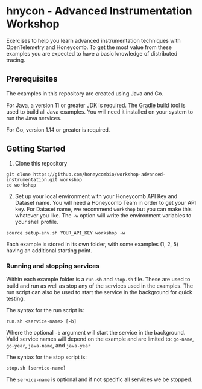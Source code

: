 # hnycon - Advanced Instrumentation Workshop

Exercises to help you learn advanced instrumentation techniques with OpenTelemetry and Honeycomb. 
To get the most value from these examples you are expected to have a basic knowledge of distributed tracing.

## Prerequisites
The examples in this repository are created using Java and Go.

For Java, a version 11 or greater JDK is required. 
The [Gradle](https://gradle.org/) build tool is used to build all Java examples. You will need it installed on your 
system to run the Java services.

For Go, version 1.14 or greater is required.

## Getting Started

1. Clone this repository
```shell
git clone https://github.com/honeycombio/workshop-advanced-instrumentation.git workshop
cd workshop
```

2. Set up your local environment with your Honeycomb API Key and Dataset name. You will need a Honeycomb Team in order to
get your API key.  For Dataset name, we recommend `workshop` but you can make this whatever you like.
The `-w` option will write the environment variables to your shell profile.  
```shell
source setup-env.sh YOUR_API_KEY workshop -w
```

Each example is stored in its own folder, with some examples (1, 2, 5) having an additional starting point.

### Running and stopping services
Within each example folder is a `run.sh` and `stop.sh` file. These are used to build and run as well as stop any of the 
services used in the examples. The run script can also be used to start the service in the background for quick testing.

The syntax for the run script is:
```shell
run.sh <service-name> [-b]
```
Where the optional `-b` argument will start the service in the background. Valid service names will depend on the 
example and are limited to: `go-name`, `go-year`, `java-name`, and `java-year` 

The syntax for the stop script is:
```shell
stop.sh [service-name]
```
The `service-name` is optional and if not specific all services we be stopped.

